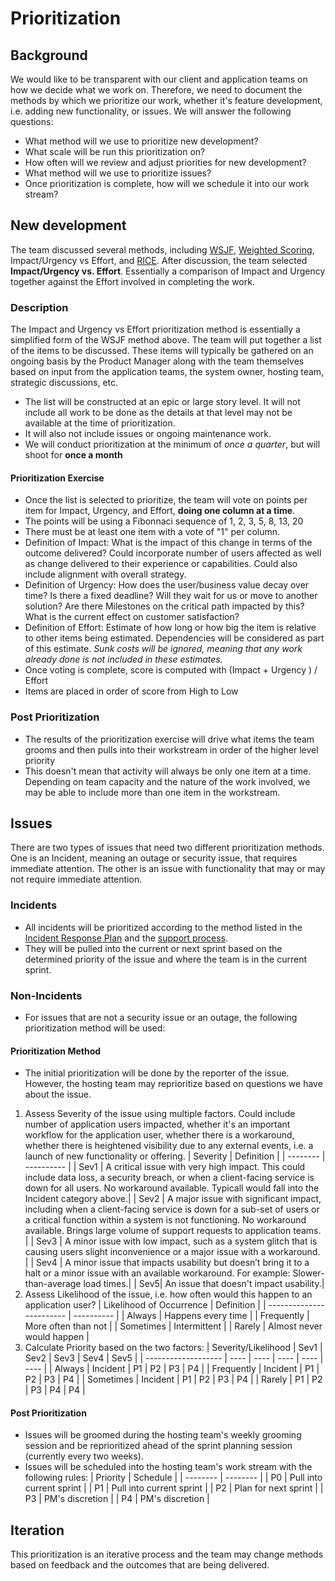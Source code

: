 # Prioritization

## Background
We would like to be transparent with our client and application teams on how we decide what we work on. Therefore, we need to document the methods by which we prioritize our work, whether it's feature development, i.e. adding new functionality, or issues.
We will answer the following questions:
* What method will we use to prioritize new development?
* What scale will be run this prioritization on?
* How often will we review and adjust priorities for new development?
* What method will we use to prioritize issues?
* Once prioritization is complete, how will we schedule it into our work stream?

## New development
The team discussed several methods, including [WSJF](https://www.scaledagileframework.com/wsjf/), [Weighted Scoring](https://www.productplan.com/glossary/weighted-scoring/), Impact/Urgency vs Effort, and [RICE](https://www.productplan.com/glossary/rice-scoring-model/). After discussion, the team selected **Impact/Urgency vs. Effort**. Essentially a comparison of Impact and Urgency together against the Effort involved in completing the work.
### Description
The Impact and Urgency vs Effort prioritization method is essentially a simplified form of the WSJF method above. The team will put together a list of the items to be discussed. These items will typically be gathered on an ongoing basis by the Product Manager along with the team themselves based on input from the application teams, the system owner, hosting team, strategic discussions, etc.
* The list will be constructed at an epic or large story level. It will not include all work to be done as the details at that level may not be available at the time of prioritization.
* It will also not include issues or ongoing maintenance work.
* We will conduct prioritization at the minimum of _once a quarter_, but will shoot for **once a month**
#### Prioritization Exercise
* Once the list is selected to prioritize, the team will vote on points per item for Impact, Urgency, and Effort, **doing one column at a time**.
* The points will be using a Fibonnaci sequence of 1, 2, 3, 5, 8, 13, 20
* There must be at least one item with a vote of "1" per column.
* Definition of Impact: What is the impact of this change in terms of the outcome delivered? Could incorporate number of users affected as well as change delivered to their experience or capabilities. Could also include alignment with overall strategy.
* Definition of Urgency: How does the user/business value decay over time? Is there a fixed deadline? Will they wait for us or move to another solution? Are there Milestones on the critical path impacted by this? What is the current effect on customer satisfaction?
* Definition of Effort: Estimate of how long or how big the item is relative to other items being estimated. Dependencies will be considered as part of this estimate. _Sunk costs will be ignored, meaning that any work already done is not included in these estimates._
* Once voting is complete, score is computed with (Impact + Urgency ) / Effort
* Items are placed in order of score from High to Low
### Post Prioritization
* The results of the prioritization exercise will drive what items the team grooms and then pulls into their workstream in order of the higher level priority
* This doesn't mean that activity will always be only one item at a time. Depending on team capacity and the nature of the work involved, we may be able to include more than one item in the workstream.

## Issues
There are two types of issues that need two different prioritization methods. One is an Incident, meaning an outage or security issue, that requires immediate attention. The other is an issue with functionality that may or may not require immediate attention.
### Incidents
* All incidents will be prioritized according to the method listed in the [Incident Response Plan](https://acf-headstart.box.com/s/qvvzav6qy6swy7i6dj5a6125uw8ws29q) and the [support process](https://github.com/OHS-Hosting-Infrastructure/infrastructure/blob/main/docs/how-we-work/support-process.md#support-response-workflow-for-hosting-team).
* They will be pulled into the current or next sprint based on the determined priority of the issue and where the team is in the current sprint.
### Non-Incidents
* For issues that are not a security issue or an outage, the following prioritization method will be used:
#### Prioritization Method
* The initial prioritization will be done by the reporter of the issue. However, the hosting team may reprioritize based on questions we have about the issue.
1. Assess Severity of the issue using multiple factors. Could include number of application users impacted, whether it's an important workflow for the application user, whether there is a workaround, whether there is heightened visibility due to any external events, i.e. a launch of new functionality or offering.
   | Severity | Definition |
   | -------- | ---------- |
   | Sev1 | A critical issue with very high impact. This could include data loss, a security breach, or when a client-facing service is down for all users. No workaround available. Typicall would fall into the Incident category above.|
   | Sev2 | A major issue with significant impact, including when a client-facing service is down for a sub-set of users or a critical function within a system is not functioning. No workaround available. Brings large volume of support requests to application teams. |
   | Sev3 | A minor issue with low impact, such as a system glitch that is causing users slight inconvenience or a major issue with a workaround. |
   | Sev4 | A minor issue that impacts usability but doesn’t bring it to a halt or a minor issue with an available workaround. For example: Slower-than-average load times.|
   | Sev5| An issue that doesn't impact usability.|
1. Assess Likelihood of the issue, i.e. how often would this happen to an application user?
   | Likelihood of Occurrence | Definition |
   | ------------------------ | ---------- |
   | Always | Happens every time |
   | Frequently | More often than not |
   | Sometimes | Intermittent |
   | Rarely | Almost never would happen |
1. Calculate Priority based on the two factors:
   | Severity/Likelihood | Sev1 | Sev2 | Sev3 | Sev4 | Sev5 |
   | ------------------- | ---- | ---- | ---- | ---- | ---- |
   | Always | Incident | P1 | P2 | P3 | P4 |
   | Frequently | Incident | P1 | P2 | P3 | P4 |
   | Sometimes | Incident | P1 | P2 | P3 | P4 |
   | Rarely | P1 | P2 | P3 | P4 | P4 |
#### Post Prioritization
* Issues will be groomed during the hosting team's weekly grooming session and be reprioritized ahead of the sprint planning session (currently every two weeks).
* Issues will be scheduled into the hosting team's work stream with the following rules:
  | Priority | Schedule |
  | -------- | -------- |
  | P0 | Pull into current sprint |
  | P1 | Pull into current sprint |
  | P2 | Plan for next sprint |
  | P3 | PM's discretion |
  | P4 | PM's discretion |
## Iteration
This prioritization is an iterative process and the team may change methods based on feedback and the outcomes that are being delivered.
